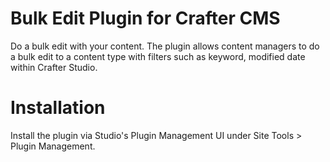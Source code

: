 # Bulk Edit Plugin for Crafter CMS

Do a bulk edit with your content.
The plugin allows content managers to do a bulk edit to a content type with filters such as keyword, modified date within Crafter Studio.

# Installation

Install the plugin via Studio's Plugin Management UI under Site Tools > Plugin Management.
